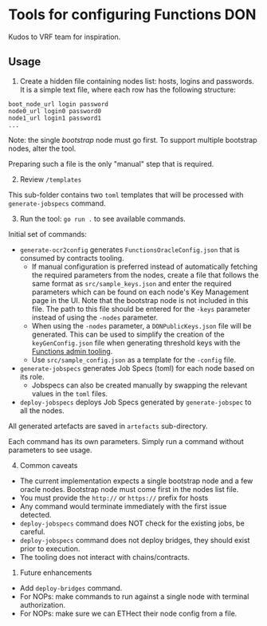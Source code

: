 # Tools for configuring Functions DON

Kudos to VRF team for inspiration.

## Usage

1. Create a hidden file containing nodes list: hosts, logins and passwords.
   It is a simple text file, where each row has the following structure:

```
boot_node_url login password
node0_url login0 password0
node1_url login1 password1
...
```

Note: the single _bootstrap_ node must go first. To support multiple bootstrap nodes, alter the tool.

Preparing such a file is the only "manual" step that is required.

2. Review `/templates`

This sub-folder contains two `toml` templates that will be processed with `generate-jobspecs` command.

3. Run the tool: `go run .` to see available commands.

Initial set of commands:

- `generate-ocr2config` generates `FunctionsOracleConfig.json` that is consumed by contracts tooling.
  - If manual configuration is preferred instead of automatically fetching the required parameters from the nodes, create a file that follows the same format as `src/sample_keys.json` and enter the required parameters which can be found on each node's Key Management page in the UI. Note that the bootstrap node is not included in this file. The path to this file should be entered for the `-keys` parameter instead of using the `-nodes` parameter.
  - When using the `-nodes` parameter, a `DONPublicKeys.json` file will be generated.  This can be used to simplify the creation of the `keyGenConfig.json` file when generating threshold keys with the [Functions admin tooling](https://github.com/smartcontractkit/functions-admin-tooling/blob/main/threshold_key_manager/README.md).
  - Use `src/sample_config.json` as a template for the `-config` file.
- `generate-jobspecs` generates Job Specs (toml) for each node based on its role.
  - Jobspecs can also be created manually by swapping the relevant values in the `toml` files.
- `deploy-jobspecs` deploys Job Specs generated by `generate-jobspec` to all the nodes.

All generated artefacts are saved in `artefacts` sub-directory.

Each command has its own parameters. Simply run a command without parameters to see usage.

4. Common caveats

- The current implementation expects a single bootstrap node and a few oracle nodes.
  Bootstrap node must come first in the nodes list file.
- You must provide the `http://` or `https://` prefix for hosts
- Any command would terminate immediately with the first issue detected.
- `deploy-jobspecs` command does NOT check for the existing jobs, be careful.
- `deploy-jobspecs` command does not deploy bridges, they should exist prior to execution.
- The tooling does not interact with chains/contracts.

1. Future enhancements

- Add `deploy-bridges` command.
- For NOPs: make commands to run against a single node with terminal authorization.
- For NOPs: make sure we can ETHect their node config from a file.
